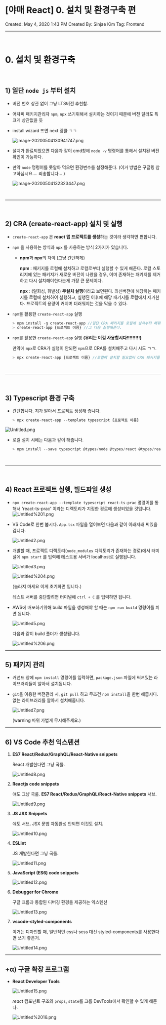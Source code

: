 # [야매 React] 0. 설치 및 환경구축 편

Created: May 4, 2020 1:43 PM
Created By: Sinjae Kim
Tag: Frontend

---

<br/>

# **0. 설치 및 환경구축**

<br/>

## **1) 일단 `node js` 부터 설치**

- 버전 번호 상관 없이 그냥 LTS버전 추천함.
- 어차피 패키지관리자 `npm`, `npx` 쓰기위해서 설치하는 것이기 때문에 버전 달라도 뭐 크게 상관없을 듯
- install wizard 뜨면 next 광클 ㄱㄱ

    ![image-20200504130941747.png](readme_img/image-20200504130941747.png)

- 설치가 완료되었으면 다음과 같이 cmd창에 `node -v` 명령어를 통해서 설치된 버전확인이 가능하다.
- 만약 `node` 명령어를 못알아 먹으면 환경변수를 설정해준다.
(이거 방법은 구글링 참고하십시요.... 죄송합니다... )

    ![image-20200504132323447.png](readme_img/image-20200504132323447.png)

<br/>

---

<br/>

## 2) CRA (create-react-app) 설치 및 실행

- `create-react-app` 은 **react 앱 프로젝트를 생성**하는 것이라 생각하면 편합니다.
- `npm` 을 사용하는 방식과 `npx` 를 사용하는 방식 2가지가 있습니다.
    - **npm**과 **npx**의 차이 (그냥 간단하게)

        **npm** : 패키지를 로컬에 설치하고 로컬로부터 실행할 수 있게 해준다. 로컬 스토리지에 있는 패키지가 새로운 버전이 나왔을 경우, 이미 존재하는 패키지를 제거하고 다시 설치해야한다는게 가장 큰 문제이다.

        **npx** : (일회성, 휘발성) **무설치 실행**이라고 보면된다. 최신버전에 해당하는 패키지를 로컬에 설치하여 실행하고, 실행된 이후에 해당 패키지를 로컬에서 제거한다. 프로젝트의 용량이 커지며 더러워지는 것을 막을 수 있다.

- `npm`을 활용한 `create-react-app` 실행

    ```jsx
    > npm install -g create-react-app //일단 CRA 패키지를 로컬에 설치부터 해줘야한다.
    > create-react-app {프로젝트 이름} //그 다음 실행해준다.
    ```

- `npx`를 활용한 `create-react-app` 실행 **(우리는 이걸 사용합시다!!!!!!!!!)**

    만약에 `npx`로 CRA가 실행이 안되면 `npm`으로 CRA를 설치해주고 다시 시도 ㄱㄱ.

    ```jsx
    > npx create-react-app {프로젝트 이름} //로컬에 설치할 필요없이 CRA 패키지를 일회성으로 사용.
    ```

<br/>

---

<br/>

## 3) Typescript 환경 구축

- 간단합니다. 지가 알아서 프로젝트 생성해 줍니다.

    ```jsx
    > npx create-react-app --template typescript {프로젝트 이름}
    ```

![Untitled.png](readme_img/Untitled.png)

- 로컬 설치 시에는 다음과 같이 해줍니다.

    ```jsx
    > npm install --save typescript @types/node @types/react @types/react-dom @types/jest
    ```

<br/>

---

<br/>

## 4) React 프로젝트 실행, 빌드파일 생성

- `npx create-react-app --template typescript react-ts-prac` 명령어를 통해서 
'react-ts-prac' 이라는 디렉토리가 지정한 경로에 생성되었을 것입니다. ![Untitled%201.png](readme_img/Untitled1.png)

- VS Code로 한번 봅시다. `App.tsx` 파일을 열어보면 다음과 같이 이래저래 써있을 겁니다.

    ![Untitled2.png](readme_img/Untitled2.png)

- 개발할 때, 프로젝트 디렉토리(`node_modules` 디렉토리가 존재하는 경로)에서 
  터미널에 `npm start` 를 입력해 테스트용 서버가 localhost로 실행됩니다.

    ![Untitled3.png](readme_img/Untitled3.png)

    ![Untitled%204.png](readme_img/Untitled4.png)

    (놀라지 마세요 이게 초기화면 입니다.)

    테스트 서버를 중단할려면 터미널에 `ctrl + C` 를 입력하면 됩니다.

- AWS에 배포하기위해 build 파일을 생성해야 할 때는 `npm run build` 명령어를 치면 됩니다.

    ![Untitled5.png](readme_img/Untitled5.png)

    다음과 같이 build 폴더가 생성됩니다.

    ![Untitled%206.png](readme_img/Untitled6.png)

---

## 5) 패키지 관리

- 커맨드 창에 `npm install`  명령어를 입력하면,
`package.json` 파일에 써져있는 라이브러리들이 알아서 설치됩니다.
- `git`을 이용한 버전관리 시, `git pull` 하고 무조건 `npm install`을 한번 해줍시다. 
없는 라이브러리를 알아서 설치해줍니다.

    ![Untitled7.png](readme_img/Untitled7.png)

    (warning 따위 가볍게 무시해주세요.)

---

## 6) VS Code 추천 익스텐션

1. **ES7 React/Redux/GraphQL/React-Native snippets**

    React 개발한다면 그냥 국룰.

    ![Untitled8.png](readme_img/Untitled8.png)

2. **Reactjs code snippets**

    얘도 그냥 국룰. **ES7 React/Redux/GraphQL/React-Native snippets** 서브.

    ![Untitled9.png](readme_img/Untitled9.png)

3. **JS JSX Snippets**

    얘도 서브. JSX 문법 자동완성 안되면 이것도 설치.

    ![Untitled10.png](readme_img/Untitled10.png)

4. **ESLint**

    JS 개발한다면 그냥 국룰.

    ![Untitled11.png](readme_img/Untitled11.png)

5. **JavaScript (ES6) code snippets**

    ![Untitled12.png](readme_img/Untitled12.png)

6. **Debugger for Chrome**

    구글 크롬과 통합된 디버깅 환경을 제공하는 익스텐션

    ![Untitled13.png](readme_img/Untitled13.png)

7. **vscode-styled-components**

    이거는 디자인할 때, 일반적인 css나 scss 대신 styled-components를 사용한다면 쓰기 좋은거.

    ![Untitled14.png](readme_img/Untitled14.png)

---

## +α) 구글 확장 프로그램

- **React Developer Tools**

    ![Untitled15.png](readme_img/Untitled15.png)

    *react* 컴포넌트 구조와 `props`, `state`를 크롬 DevTools에서 확인할 수 있게 해준다.

    ![Untitled%2016.png](readme_img/Untitled16.png)